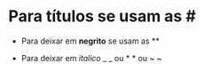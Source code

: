 # Para títulos se usam as # #

* Para deixar em **negrito** se usam as **

* Para deixar em _italico_ _ _ ou * * ou ~ ~
